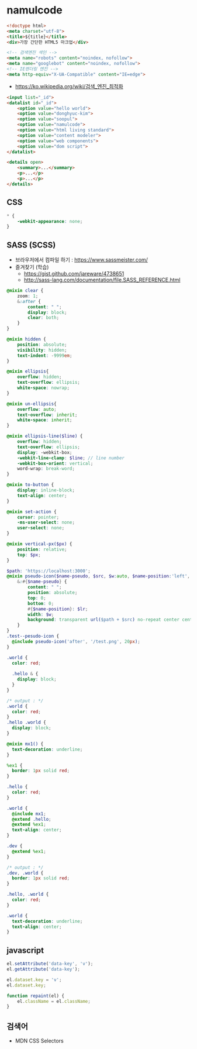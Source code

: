 # namulcode

```html
<!doctype html>
<meta charset="utf-8">
<title>${title}</title>
<div>가장 간단한 HTML5 마크업</div>
```

```html
<!-- 검색엔진 색인 -->
<meta name="robots" content="noindex, nofollow">
<meta name="googlebot" content="noindex, nofollow">
<!-- IE렌더링 엔진 -->
<meta http-equiv="X-UA-Compatible" content="IE=edge">
```

- https://ko.wikipedia.org/wiki/검색_엔진_최적화


```html
<input list="_id">
<datalist id="_id">
    <option value="hello world">
    <option value="donghyuc-kim">
    <option value="soopul">
    <option value="namulcode">
    <option value="html living standard">
    <option value="content modeler">
    <option value="web components">
    <option value="dom script">
</datalist>
```

```html
<details open>
    <summary>...</summary>
    <p>...</p>
    <p>...</p>
</details>
```

## CSS

```css
* {
    -webkit-appearance: none; 
}
```

## SASS (SCSS)

- 브라우저에서 컴파일 하기 : https://www.sassmeister.com/
- 즐겨찾기 (학습)
    - https://gist.github.com/jareware/4738651
    - http://sass-lang.com/documentation/file.SASS_REFERENCE.html

```scss
@mixin clear {
    zoom: 1; 
    &:after {
        content: " "; 
        display: block; 
        clear: both;
    }
}
```

```scss
@mixin hidden {
    position: absolute; 
    visibility: hidden;
    text-indent: -9999em;
}
```

```scss
@mixin ellipsis{
    overflow: hidden;
    text-overflow: ellipsis;
    white-space: nowrap;
}

@mixin un-ellipsis{
    overflow: auto;
    text-overflow: inherit;
    white-space: inherit;
}

@mixin ellipsis-line($line) {
    overflow: hidden;
    text-overflow: ellipsis;
    display: -webkit-box;
    -webkit-line-clamp: $line; // line number
    -webkit-box-orient: vertical;
    word-wrap: break-word; 
}
```

```scss
@mixin to-button {
    display: inline-block; 
    text-align: center; 
}

@mixin set-action {
    cursor: pointer; 
    -ms-user-select: none; 
    user-select: none; 
}
```

```scss
@mixin vertical-px($px) {
    position: relative; 
    top: $px;
}
```

```scss
$path: 'https://localhost:3000';
@mixin pseudo-icon($name-pseudo, $src, $w:auto, $name-position:'left', $lr:0) {
    &:#{$name-pseudo} {
        content: " "; 
        position: absolute; 
        top: 0; 
        bottom: 0; 
        #{$name-position}: $lr; 
        width: $w; 
        background: transparent url($path + $src) no-repeat center center; 
    }
}
.test--pesudo-icon {
  @include pseudo-icon('after', '/test.png', 20px);
}
```

```scss
.world {
  color: red; 
  
  .hello & {
    display: block; 
  }
}

/* output : */
.world {
  color: red;
}
.hello .world {
  display: block;
}
```

```scss
@mixin mx1() {
  text-decoration: underline; 
}

%ex1 { 
  border: 1px solid red; 
}

.hello { 
  color: red; 
}

.world { 
  @include mx1; 
  @extend .hello; 
  @extend %ex1; 
  text-align: center; 
}

.dev {
  @extend %ex1; 
}

/* output : */
.dev, .world {
  border: 1px solid red;
}

.hello, .world {
  color: red;
}

.world {
  text-decoration: underline;
  text-align: center;
}
```


## javascript 

```js
el.setAttribute('data-key', 'v'); 
el.getAttribute('data-key'); 
```

~~~js
el.dataset.key = 'v'; 
el.dataset.key; 
~~~

```js
function repaint(el) {
    el.className = el.className; 
}
```


## 검색어 

- MDN CSS Selectors
